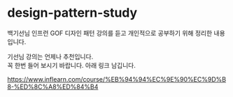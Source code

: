 # design-pattern-study

백기선님 인프런 GOF 디자인 패턴 강의를 듣고
개인적으로 공부하기 위해 정리한 내용입니다.

기선님 강의는 언제나 추천입니다.<br />
꼭 한번 들어 보시기 바랍니다. 아래 링크 남깁니다.

https://www.inflearn.com/course/%EB%94%94%EC%9E%90%EC%9D%B8-%ED%8C%A8%ED%84%B4


